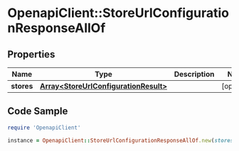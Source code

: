 # OpenapiClient::StoreUrlConfigurationResponseAllOf

## Properties

Name | Type | Description | Notes
------------ | ------------- | ------------- | -------------
**stores** | [**Array&lt;StoreUrlConfigurationResult&gt;**](StoreUrlConfigurationResult.md) |  | [optional] 

## Code Sample

```ruby
require 'OpenapiClient'

instance = OpenapiClient::StoreUrlConfigurationResponseAllOf.new(stores: [{&quot;id&quot;:&quot;12099500088&quot;,&quot;status&quot;:&quot;SUCCESS. Connect url settings was changed successfully.&quot;},{&quot;id&quot;:&quot;12099500044&quot;,&quot;status&quot;:&quot;SUCCESS. Connect url settings was changed successfully.&quot;}])
```


